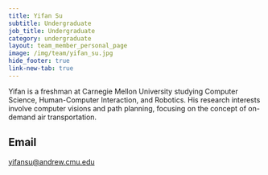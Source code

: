 ```yaml
---
title: Yifan Su
subtitle: Undergraduate
job_title: Undergraduate
category: undergraduate
layout: team_member_personal_page
image: /img/team/yifan_su.jpg
hide_footer: true
link-new-tab: true
---
```


Yifan is a freshman at Carnegie Mellon University studying Computer Science, Human-Computer Interaction, and Robotics. His research interests involve computer visions and path planning, focusing on the concept of on-demand air transportation.

## Email ## 
yifansu@andrew.cmu.edu
